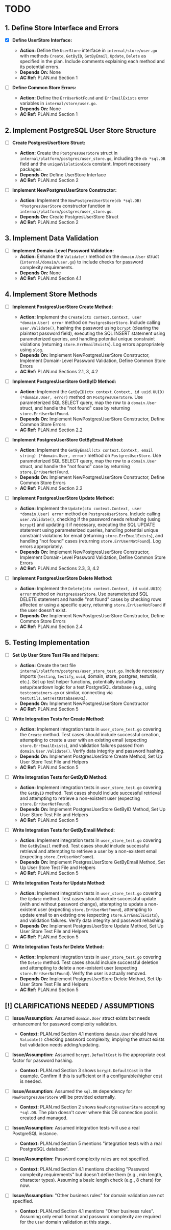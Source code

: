 # TODO

## 1. Define Store Interface and Errors
- [x] **Define UserStore Interface:**
  - **Action:** Define the `UserStore` interface in `internal/store/user.go` with methods `Create`, `GetByID`, `GetByEmail`, `Update`, `Delete` as specified in the plan. Include comments explaining each method and its potential errors.
  - **Depends On:** None
  - **AC Ref:** PLAN.md Section 1

- [ ] **Define Common Store Errors:**
  - **Action:** Define the `ErrUserNotFound` and `ErrEmailExists` error variables in `internal/store/user.go`.
  - **Depends On:** None
  - **AC Ref:** PLAN.md Section 1

## 2. Implement PostgreSQL User Store Structure
- [ ] **Create PostgresUserStore Struct:**
  - **Action:** Create the `PostgresUserStore` struct in `internal/platform/postgres/user_store.go`, including the `db *sql.DB` field and the `uniqueViolationCode` constant. Import necessary packages.
  - **Depends On:** Define UserStore Interface
  - **AC Ref:** PLAN.md Section 2

- [ ] **Implement NewPostgresUserStore Constructor:**
  - **Action:** Implement the `NewPostgresUserStore(db *sql.DB) *PostgresUserStore` constructor function in `internal/platform/postgres/user_store.go`.
  - **Depends On:** Create PostgresUserStore Struct
  - **AC Ref:** PLAN.md Section 2

## 3. Implement Data Validation
- [ ] **Implement Domain-Level Password Validation:**
  - **Action:** Enhance the `Validate()` method on the `domain.User` struct (`internal/domain/user.go`) to include checks for password complexity requirements.
  - **Depends On:** None
  - **AC Ref:** PLAN.md Section 4.1

## 4. Implement Store Methods
- [ ] **Implement PostgresUserStore Create Method:**
  - **Action:** Implement the `Create(ctx context.Context, user *domain.User) error` method on `PostgresUserStore`. Include calling `user.Validate()`, hashing the password using `bcrypt` (clearing the plaintext password field), executing the SQL INSERT statement using parameterized queries, and handling potential unique constraint violations (returning `store.ErrEmailExists`). Log errors appropriately using `slog`.
  - **Depends On:** Implement NewPostgresUserStore Constructor, Implement Domain-Level Password Validation, Define Common Store Errors
  - **AC Ref:** PLAN.md Sections 2.1, 3, 4.2

- [ ] **Implement PostgresUserStore GetByID Method:**
  - **Action:** Implement the `GetByID(ctx context.Context, id uuid.UUID) (*domain.User, error)` method on `PostgresUserStore`. Use parameterized SQL SELECT query, map the row to a `domain.User` struct, and handle the "not found" case by returning `store.ErrUserNotFound`.
  - **Depends On:** Implement NewPostgresUserStore Constructor, Define Common Store Errors
  - **AC Ref:** PLAN.md Section 2.2

- [ ] **Implement PostgresUserStore GetByEmail Method:**
  - **Action:** Implement the `GetByEmail(ctx context.Context, email string) (*domain.User, error)` method on `PostgresUserStore`. Use parameterized SQL SELECT query, map the row to a `domain.User` struct, and handle the "not found" case by returning `store.ErrUserNotFound`.
  - **Depends On:** Implement NewPostgresUserStore Constructor, Define Common Store Errors
  - **AC Ref:** PLAN.md Section 2.2

- [ ] **Implement PostgresUserStore Update Method:**
  - **Action:** Implement the `Update(ctx context.Context, user *domain.User) error` method on `PostgresUserStore`. Include calling `user.Validate()`, checking if the password needs rehashing (using `bcrypt`) and updating it if necessary, executing the SQL UPDATE statement using parameterized queries, handling potential unique constraint violations for email (returning `store.ErrEmailExists`), and handling "not found" cases (returning `store.ErrUserNotFound`). Log errors appropriately.
  - **Depends On:** Implement NewPostgresUserStore Constructor, Implement Domain-Level Password Validation, Define Common Store Errors
  - **AC Ref:** PLAN.md Sections 2.3, 3, 4.2

- [ ] **Implement PostgresUserStore Delete Method:**
  - **Action:** Implement the `Delete(ctx context.Context, id uuid.UUID) error` method on `PostgresUserStore`. Use parameterized SQL DELETE statement and handle "not found" cases by checking rows affected or using a specific query, returning `store.ErrUserNotFound` if the user doesn't exist.
  - **Depends On:** Implement NewPostgresUserStore Constructor, Define Common Store Errors
  - **AC Ref:** PLAN.md Section 2.4

## 5. Testing Implementation
- [ ] **Set Up User Store Test File and Helpers:**
  - **Action:** Create the test file `internal/platform/postgres/user_store_test.go`. Include necessary imports (`testing`, `testify`, `uuid`, domain, store, postgres, testutils, etc.). Set up test helper functions, potentially including setup/teardown logic for a test PostgreSQL database (e.g., using `testcontainers-go` or similar, connecting via `testutils.GetTestDatabaseURL`).
  - **Depends On:** Implement NewPostgresUserStore Constructor
  - **AC Ref:** PLAN.md Section 5

- [ ] **Write Integration Tests for Create Method:**
  - **Action:** Implement integration tests in `user_store_test.go` covering the `Create` method. Test cases should include successful creation, attempting to create a user with an existing email (expecting `store.ErrEmailExists`), and validation failures passed from `domain.User.Validate()`. Verify data integrity and password hashing.
  - **Depends On:** Implement PostgresUserStore Create Method, Set Up User Store Test File and Helpers
  - **AC Ref:** PLAN.md Section 5

- [ ] **Write Integration Tests for GetByID Method:**
  - **Action:** Implement integration tests in `user_store_test.go` covering the `GetByID` method. Test cases should include successful retrieval and attempting to retrieve a non-existent user (expecting `store.ErrUserNotFound`).
  - **Depends On:** Implement PostgresUserStore GetByID Method, Set Up User Store Test File and Helpers
  - **AC Ref:** PLAN.md Section 5

- [ ] **Write Integration Tests for GetByEmail Method:**
  - **Action:** Implement integration tests in `user_store_test.go` covering the `GetByEmail` method. Test cases should include successful retrieval and attempting to retrieve a user by a non-existent email (expecting `store.ErrUserNotFound`).
  - **Depends On:** Implement PostgresUserStore GetByEmail Method, Set Up User Store Test File and Helpers
  - **AC Ref:** PLAN.md Section 5

- [ ] **Write Integration Tests for Update Method:**
  - **Action:** Implement integration tests in `user_store_test.go` covering the `Update` method. Test cases should include successful update (with and without password change), attempting to update a non-existent user (expecting `store.ErrUserNotFound`), attempting to update email to an existing one (expecting `store.ErrEmailExists`), and validation failures. Verify data integrity and password rehashing.
  - **Depends On:** Implement PostgresUserStore Update Method, Set Up User Store Test File and Helpers
  - **AC Ref:** PLAN.md Section 5

- [ ] **Write Integration Tests for Delete Method:**
  - **Action:** Implement integration tests in `user_store_test.go` covering the `Delete` method. Test cases should include successful deletion and attempting to delete a non-existent user (expecting `store.ErrUserNotFound`). Verify the user is actually removed.
  - **Depends On:** Implement PostgresUserStore Delete Method, Set Up User Store Test File and Helpers
  - **AC Ref:** PLAN.md Section 5

## [!] CLARIFICATIONS NEEDED / ASSUMPTIONS
- [ ] **Issue/Assumption:** Assumed `domain.User` struct exists but needs enhancement for password complexity validation.
  - **Context:** PLAN.md Section 4.1 mentions `domain.User` should have `Validate()` checking password complexity, implying the struct exists but validation needs adding/updating.

- [ ] **Issue/Assumption:** Assumed `bcrypt.DefaultCost` is the appropriate cost factor for password hashing.
  - **Context:** PLAN.md Section 3 shows `bcrypt.DefaultCost` in the example. Confirm if this is sufficient or if a configurable/higher cost is needed.

- [ ] **Issue/Assumption:** Assumed the `sql.DB` dependency for `NewPostgresUserStore` will be provided externally.
  - **Context:** PLAN.md Section 2 shows `NewPostgresUserStore` accepting `*sql.DB`. The plan doesn't cover where this DB connection pool is created and managed.

- [ ] **Issue/Assumption:** Assumed integration tests will use a real PostgreSQL instance.
  - **Context:** PLAN.md Section 5 mentions "integration tests with a real PostgreSQL database".

- [ ] **Issue/Assumption:** Password complexity rules are not specified.
  - **Context:** PLAN.md Section 4.1 mentions checking "Password complexity requirements" but doesn't define them (e.g., min length, character types). Assuming a basic length check (e.g., 8 chars) for now.

- [ ] **Issue/Assumption:** "Other business rules" for domain validation are not specified.
  - **Context:** PLAN.md Section 4.1 mentions "Other business rules". Assuming only email format and password complexity are required for the `User` domain validation at this stage.
